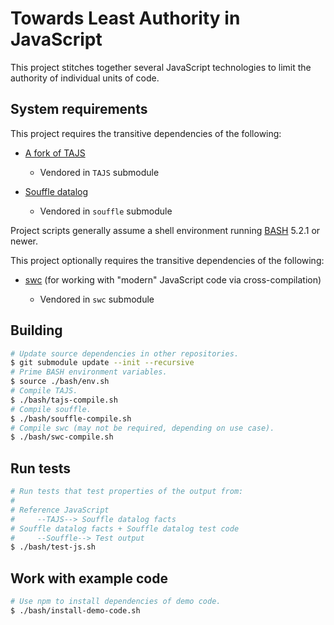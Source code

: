 # Towards Least Authority in JavaScript

This project stitches together several JavaScript technologies to limit the authority of individual units of code.

## System requirements

This project requires the transitive dependencies of the following:

- [A fork of TAJS](https://github.com/mdittmer/TAJS/tree/pola-js#how-to-build-and-run-the-tool)

  - Vendored in `TAJS` submodule

- [Souffle datalog](https://github.com/mdittmer/tajs-flowgraph-souffle)

  - Vendored in `souffle` submodule

Project scripts generally assume a shell environment running [BASH](https://www.gnu.org/software/bash/) 5.2.1 or newer.

This project optionally requires the transitive dependencies of the following:

- [swc](https://github.com/swc-project/swc) (for working with "modern" JavaScript code via cross-compilation)

  - Vendored in `swc` submodule

## Building

```bash
# Update source dependencies in other repositories.
$ git submodule update --init --recursive
# Prime BASH environment variables.
$ source ./bash/env.sh
# Compile TAJS.
$ ./bash/tajs-compile.sh
# Compile souffle.
$ ./bash/souffle-compile.sh
# Compile swc (may not be required, depending on use case).
$ ./bash/swc-compile.sh
```

## Run tests

```bash
# Run tests that test properties of the output from:
#
# Reference JavaScript
#     --TAJS--> Souffle datalog facts
# Souffle datalog facts + Souffle datalog test code
#     --Souffle--> Test output
$ ./bash/test-js.sh
```

## Work with example code

```bash
# Use npm to install dependencies of demo code.
$ ./bash/install-demo-code.sh
```
